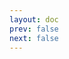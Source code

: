```yaml
---
layout: doc
prev: false
next: false
---
```


<CustomItemBox :item="{
  name: '金色染发剂',
  icon: '/wiki/item/dye_yellow.png',
  type: '染色剂',
  description: '',
  params: {
    stack: 1,
    durability: -1 
  },
  obtain: {
    found: [],
    npc: [],
    shop: [],
    gardening: []
  }
}" />
